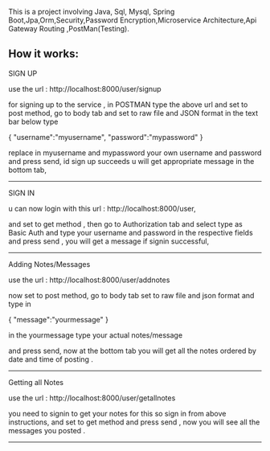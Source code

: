 This is a project involving Java, Sql, Mysql, Spring Boot,Jpa,Orm,Security,Password Encryption,Microservice Architecture,Api Gateway Routing ,PostMan(Testing).

How it works:
--------------------------------------------
SIGN UP

use the url : http://localhost:8000/user/signup

for signing up to the service , in POSTMAN type the above url and set to post method, go to body tab and set to raw file and JSON format in the text bar below type

{
"username":"myusername",
"password":"mypassword"
}  

replace in myusername and mypassword your own username and password and press send, id sign up succeeds u will get appropriate message in the bottom tab,

--------------------------------------------

SIGN IN

u can now login with this  url  :  http://localhost:8000/user,

and set to get method , then go to Authorization tab and select type as Basic Auth and type your 
username and password in the respective fields and press send , you will get a message if signin successful,

---------------------------------------------

Adding Notes/Messages

use the url : http://localhost:8000/user/addnotes

now set to post method, go to body tab set to raw file and json format and type in 

{
"message":"yourmessage"
}

in the yourmessage type your actual notes/message 

and press send, now at the bottom tab you will get all the notes ordered by date and time of posting .

------------------------------------------------------

Getting all Notes

use the url : http://localhost:8000/user/getallnotes

you need to signin to get your notes for this so sign in from above instructions, 
and set to get method and press send , now you will see all the messages you posted .

----------------------------------------------------





